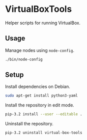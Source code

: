 # VirtualBoxTools

Helper scripts for running VirtualBox.


## Usage

Manage nodes using `node-config`.

```sh
./bin/node-config
```


## Setup

Install dependencies on Debian.

```sh
sudo apt-get install python3-yaml
```

Install the repository in edit mode.

```sh
pip-3.2 install --user --editable .
```

Uninstall the repository.

```sh
pip-3.2 uninstall virtual-box-tools
```
